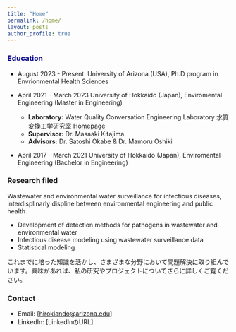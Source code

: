 ```yaml
---
title: "Home"
permalink: /home/
layout: posts
author_profile: true
---
```


### <span style="color:#00008B;">Education</span>

- August 2023 - Present: University of Arizona (USA), Ph.D program in Envrionmental Health Sciences
  
- April 2021 - March 2023 University of Hokkaido (Japan), Enviromental Engineering (Master in Engineering)  
  
  - **Laboratory:** Water Quality Conversation Engineering Laboratory 水質変換工学研究室 [Homepage](https://www-eng-hokudai-ac-jp.translate.goog/labo/water/?_x_tr_sl=ja&_x_tr_tl=en&_x_tr_hl=ja)  
  - **Supervisor:** Dr. Masaaki Kitajima  
  - **Advisors:** Dr. Satoshi Okabe & Dr. Mamoru Oshiki 

- April 2017 - March 2021 University of Hokkaido (Japan), Enviromental Engineering (Bachelor in Engineering)

### Research filed
Wastewater and environmental water surveillance for infectious diseases, interdisplinarly displine between environmental engineering and public health 
- Development of detection methods for pathogens in wastewater and environmental water
- Infectious disease modeling using wastewater surveillance data
- Statistical modeling 

これまでに培った知識を活かし、さまざまな分野において問題解決に取り組んでいます。興味があれば、私の研究やプロジェクトについてさらに詳しくご覧ください。

### Contact
- Email: [hirokiando@arizona.edu]
- LinkedIn: [LinkedInのURL]

